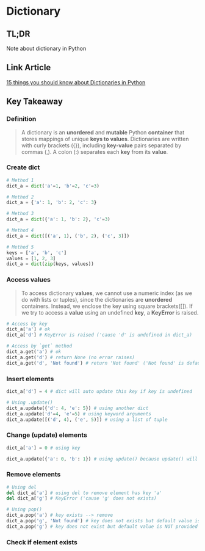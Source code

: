 # Dictionary

## TL;DR

Note about dictionary in Python

## Link Article

[15 things you should know about Dictionaries in Python](https://towardsdatascience.com/15-things-you-should-know-about-dictionaries-in-python-44c55e75405c)

## Key Takeaway

### Definition

> A dictionary is an **unordered** and **mutable** Python **container** that stores mappings of unique **keys to values**. Dictionaries are written with curly brackets ({}), including **key-value** pairs separated by commas (,). A colon (:) separates each **key** from its **value**.

### Create dict

```python
# Method 1
dict_a = dict('a'=1, 'b'=2, 'c'=3)

# Method 2
dict_a = {'a': 1, 'b': 2, 'c': 3}

# Method 3
dict_a = dict({'a': 1, 'b': 2}, 'c'=3)

# Method 4
dict_a = dict([('a', 1), ('b', 2), ('c', 3)])

# Method 5
keys = ['a', 'b', 'c']
values = [1, 2, 3]
dict_a = dict(zip(keys, values))
```

### Access values

> To access dictionary **values**, we cannot use a numeric index (as we do with lists or tuples), since the dictionaries are **unordered** containers. Instead, we enclose the key using square brackets([]). If we try to access a **value** using an undefined **key**, a **KeyError** is raised.

```python
# Access by key
dict_a['a'] # ok
dict_a['d'] # KeyError is raised ('cause 'd' is undefined in dict_a)

# Access by `get` method
dict_a.get('a') # ok
dict_a.get('d') # return None (no error raises)
dict_a.get('d', 'Not found') # return 'Not found' ('Not found' is default value when dict can find key)
```

### Insert elements

```python
dict_a['d'] = 4 # dict will auto update this key if key is undefined

# Using .update()
dict_a.update({'d': 4, 'e': 5}) # using another dict
dict_a.update('d'=4, 'e'=5) # using keyword arguments
dict_a.update([('d', 4), ('e', 5)]) # using a list of tuple
```

### Change (update) elements

```python
dict_a['a'] = 0 # using key

dict_a.update({'a': 0, 'b': 1}) # using update() because update() will overwrites existing keys
```

### Remove elements

```python
# Using del
del dict_a['a'] # using del to remove element has key 'a'
del dict_a['g'] # KeyError ('cause 'g' does not exists)

# Using pop()
dict_a.pop('a') # key exists --> remove
dict_a.pop('g', 'Not found') # key does not exists but default value is provied, so error dont raise
dict_a.pop('g') # key does not exist but default value is NOT provided --> raise KeyError
```

### Check if element exists
